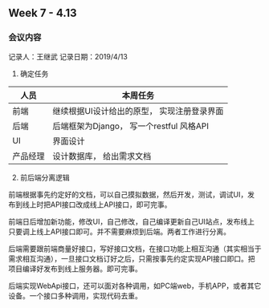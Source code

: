 ## Week 7 - 4.13

### 会议内容
记录人：王继武
记录日期：2019/4/13

1. 确定任务

| 人员 |本周任务  |
|--|--|
| 前端 | 继续根据UI设计给出的原型， 实现注册登录界面 |
| 后端| 后端框架为Django， 写一个restful 风格API |
| UI | 界面设计 |
| 产品经理 | 设计数据库， 给出需求文档 |


2. 前后端分离逻辑

前端根据事先约定好的文档，可以自己摸拟数据，然后开发，测试，调试UI，发布到线上时把API接口改成线上API接口，即可完事。

前端日后增加新功能，修改UI，自己修改，自己编译更新自己UI站点，发布线上只要调上线上API接口即可。并不需要麻烦到后端。两者工作进行分离。

后端需要跟前端商量好接口，写好接口文档，在接口功能上相互沟通（其实相当于需求相互沟通），一旦接口文档订好之后，只需按事先约定实现API接口即口。把项目编译好发布到线上服务器。即可完事。

后端实现WebApi接口，还可以面对各种调用，如PC端web，手机APP，或者其它设备。一个接口多种调用，实现代码去重。
